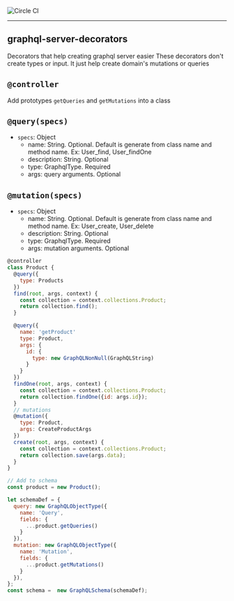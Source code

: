![Circle CI](https://circleci.com/gh/mrphu3074/graphql-server-decorators.svg?style=shield&circle-token=5314936c26314cd5b677aa6eb9c0f72d5376a509)

----

## graphql-server-decorators
Decorators that help creating graphql server easier
These decorators don't create types or input. 
It just help create domain's mutations or queries

## `@controller`
Add prototypes `getQueries` and `getMutations` into a class

## `@query(specs)`
- `specs`: Object
  + name: String. Optional. Default is generate from class name and method name. Ex: User_find, User_findOne
  + description: String. Optional
  + type: GraphqlType. Required
  + args: query arguments. Optional

## `@mutation(specs)`
- `specs`: Object
  + name: String. Optional. Default is generate from class name and method name. Ex: User_create, User_delete
  + description: String. Optional
  + type: GraphqlType. Required
  + args: mutation arguments. Optional

  


```js
@controller
class Product {
  @query({
    type: Products
  })
  find(root, args, context) {
    const collection = context.collections.Product;
    return collection.find();
  }

  @query({
    name: 'getProduct'
    type: Product,
    args: {
      id: {
        type: new GraphQLNonNull(GraphQLString)
      }
    }
  })
  findOne(root, args, context) {
    const collection = context.collections.Product;
    return collection.findOne({id: args.id});
  }
  // mutations
  @mutation({
    type: Product,
    args: CreateProductArgs
  })
  create(root, args, context) {
    const collection = context.collections.Product;
    return collection.save(args.data);
  }
}

// Add to schema
const product = new Product();

let schemaDef = {
  query: new GraphQLObjectType({
    name: 'Query',
    fields: {
      ...product.getQueries()
    }
  }),
  mutation: new GraphQLObjectType({
    name: 'Mutation',
    fields: {
      ...product.getMutations()
    }
  }),
};
const schema =  new GraphQLSchema(schemaDef);
```

